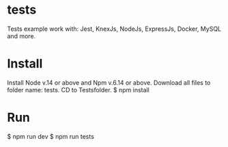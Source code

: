 # tests
Tests example work with: Jest, KnexJs, NodeJs, ExpressJs, Docker, MySQL and more.
# Install
Install Node v.14 or above and Npm v.6.14 or above.
Download all files to folder name: tests.
CD to Testsfolder.
$ npm install
# Run
$ npm run dev
$ npm run tests

